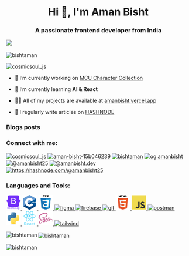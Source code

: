 <h1 align="center">Hi 👋, I'm Aman Bisht</h1>
<h3 align="center">A passionate frontend developer from India</h3>

<img src="https://github.com/BishtAman/BishtAman/blob/main/new.gif">

<p align="left"> <img src="https://komarev.com/ghpvc/?username=bishtaman&label=Profile%20views&color=0e75b6&style=flat" alt="bishtaman" /> </p>

<p align="left"> <a href="https://twitter.com/cosmicsoul_js" target="blank"><img src="https://img.shields.io/twitter/follow/cosmicsoul_js?logo=twitter&style=for-the-badge" alt="cosmicsoul_js" /></a> </p>

- 🔭 I’m currently working on [MCU Character Collection](https://github.com/BishtAman/marvelous)

- 🌱 I’m currently learning **AI & React**

- 👨‍💻 All of my projects are available at [amanbisht.vercel.app](https://amanbisht.vercel.app)

- 📝 I regularly write articles on [HASHNODE](https://hashnode.com/@AmanBisht25)

### Blogs posts
<!-- BLOG-POST-LIST:START -->
<!-- BLOG-POST-LIST:END -->

<h3 align="left">Connect with me:</h3>
<p align="left">
<a href="https://twitter.com/cosmicsoul_js" target="blank"><img align="center" src="https://raw.githubusercontent.com/rahuldkjain/github-profile-readme-generator/master/src/images/icons/Social/twitter.svg" alt="cosmicsoul_js" height="30" width="40" /></a>
<a href="https://linkedin.com/in/aman-bisht-15b046239" target="blank"><img align="center" src="https://raw.githubusercontent.com/rahuldkjain/github-profile-readme-generator/master/src/images/icons/Social/linked-in-alt.svg" alt="aman-bisht-15b046239" height="30" width="40" /></a>
<a href="https://codesandbox.com/bishtaman" target="blank"><img align="center" src="https://raw.githubusercontent.com/rahuldkjain/github-profile-readme-generator/master/src/images/icons/Social/codesandbox.svg" alt="bishtaman" height="30" width="40" /></a>
<a href="https://instagram.com/og.amanbisht" target="blank"><img align="center" src="https://raw.githubusercontent.com/rahuldkjain/github-profile-readme-generator/master/src/images/icons/Social/instagram.svg" alt="og.amanbisht" height="30" width="40" /></a>
<a href="https://hashnode.com/@amanbisht25" target="blank"><img align="center" src="https://raw.githubusercontent.com/rahuldkjain/github-profile-readme-generator/master/src/images/icons/Social/hashnode.svg" alt="@amanbisht25" height="30" width="40" /></a>
<a href="https://medium.com/@amanbisht.dev" target="blank"><img align="center" src="https://raw.githubusercontent.com/rahuldkjain/github-profile-readme-generator/master/src/images/icons/Social/medium.svg" alt="@amanbisht.dev" height="30" width="40" /></a>
<a href="/https://hashnode.com/@amanbisht25" target="blank"><img align="center" src="https://raw.githubusercontent.com/rahuldkjain/github-profile-readme-generator/master/src/images/icons/Social/rss.svg" alt="https://hashnode.com/@amanbisht25" height="30" width="40" /></a>
</p>

<h3 align="left">Languages and Tools:</h3>
<p align="left"> <a href="https://getbootstrap.com" target="_blank" rel="noreferrer"> <img src="https://raw.githubusercontent.com/devicons/devicon/master/icons/bootstrap/bootstrap-plain-wordmark.svg" alt="bootstrap" width="40" height="40"/> </a> <a href="https://www.w3schools.com/cpp/" target="_blank" rel="noreferrer"> <img src="https://raw.githubusercontent.com/devicons/devicon/master/icons/cplusplus/cplusplus-original.svg" alt="cplusplus" width="40" height="40"/> </a> <a href="https://www.w3schools.com/css/" target="_blank" rel="noreferrer"> <img src="https://raw.githubusercontent.com/devicons/devicon/master/icons/css3/css3-original-wordmark.svg" alt="css3" width="40" height="40"/> </a> <a href="https://www.figma.com/" target="_blank" rel="noreferrer"> <img src="https://www.vectorlogo.zone/logos/figma/figma-icon.svg" alt="figma" width="40" height="40"/> </a> <a href="https://firebase.google.com/" target="_blank" rel="noreferrer"> <img src="https://www.vectorlogo.zone/logos/firebase/firebase-icon.svg" alt="firebase" width="40" height="40"/> </a> <a href="https://git-scm.com/" target="_blank" rel="noreferrer"> <img src="https://www.vectorlogo.zone/logos/git-scm/git-scm-icon.svg" alt="git" width="40" height="40"/> </a> <a href="https://www.w3.org/html/" target="_blank" rel="noreferrer"> <img src="https://raw.githubusercontent.com/devicons/devicon/master/icons/html5/html5-original-wordmark.svg" alt="html5" width="40" height="40"/> </a> <a href="https://developer.mozilla.org/en-US/docs/Web/JavaScript" target="_blank" rel="noreferrer"> <img src="https://raw.githubusercontent.com/devicons/devicon/master/icons/javascript/javascript-original.svg" alt="javascript" width="40" height="40"/> </a> <a href="https://postman.com" target="_blank" rel="noreferrer"> <img src="https://www.vectorlogo.zone/logos/getpostman/getpostman-icon.svg" alt="postman" width="40" height="40"/> </a> <a href="https://www.python.org" target="_blank" rel="noreferrer"> <img src="https://raw.githubusercontent.com/devicons/devicon/master/icons/python/python-original.svg" alt="python" width="40" height="40"/> </a> <a href="https://reactjs.org/" target="_blank" rel="noreferrer"> <img src="https://raw.githubusercontent.com/devicons/devicon/master/icons/react/react-original-wordmark.svg" alt="react" width="40" height="40"/> </a> <a href="https://sass-lang.com" target="_blank" rel="noreferrer"> <img src="https://raw.githubusercontent.com/devicons/devicon/master/icons/sass/sass-original.svg" alt="sass" width="40" height="40"/> </a> <a href="https://tailwindcss.com/" target="_blank" rel="noreferrer"> <img src="https://www.vectorlogo.zone/logos/tailwindcss/tailwindcss-icon.svg" alt="tailwind" width="40" height="40"/> </a> </p>

<p><img align="left" src="https://github-readme-stats.vercel.app/api/top-langs?username=bishtaman&show_icons=true&locale=en&layout=compact" alt="bishtaman" /></p>

<p>&nbsp;<img align="center" src="https://github-readme-stats.vercel.app/api?username=bishtaman&show_icons=true&locale=en" alt="bishtaman" /></p>

<p><img align="center" src="https://github-readme-streak-stats.herokuapp.com/?user=bishtaman&" alt="bishtaman" /></p>
